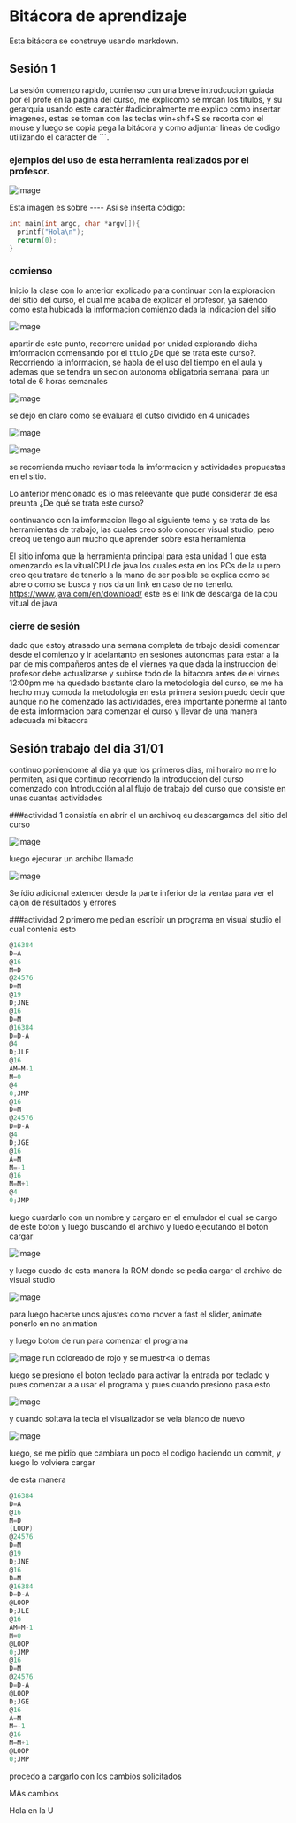 # Bitácora de aprendizaje

Esta bitácora se construye usando markdown.

## Sesión 1
La sesión comenzo rapido, comienso con una breve intrudcucion guiada por el profe en la pagina del curso, 
me explicomo se mrcan los titulos, y su gerarquia usando este caractér #adicionalmente me explico como insertar imagenes, estas se toman con las teclas win+shif+S
se recorta con el mouse y luego se copia pega la bitácora y como adjuntar lineas de codigo utilizando el caracter de ```. 

### ejemplos del uso de esta herramienta realizados por el profesor.

![image](https://github.com/jfUPB/bitacorassc2024-10-AndyCM99/assets/110075857/9b00b50d-09db-4035-8991-93e29847e7f1)

Esta imagen es sobre ----
Así se inserta código:

```c
int main(int argc, char *argv[]){
  printf("Hola\n");
  return(0);
}
```
### comienso 
Inicio la clase con lo anterior explicado para continuar con la exploracion del sitio del curso, el cual me acaba
de explicar el profesor, ya saiendo como esta hubicada la imformacion comienzo dada la indicacion del sitio 

![image](https://github.com/jfUPB/bitacorassc2024-10-AndyCM99/assets/110075857/f063d5cb-2c13-4e7f-a523-37c29a613c88) 

apartir de este punto, recorrere unidad por unidad explorando dicha imformacion comensando por 
el titulo ¿De qué se trata este curso?.
Recorriendo la informacion, se habla de el uso del tiempo en el aula y ademas 
que se tendra un secion autonoma obligatoria semanal para un total de 6 horas semanales 

![image](https://github.com/jfUPB/bitacorassc2024-10-AndyCM99/assets/110075857/9e6fb9aa-a8d5-43c4-85c3-dd065633651d)

se dejo en claro como se evaluara el cutso dividido en 4 unidades 

![image](https://github.com/jfUPB/bitacorassc2024-10-AndyCM99/assets/110075857/b75ae810-bc17-444d-bd05-043ac3e3ecd6)

![image](https://github.com/jfUPB/bitacorassc2024-10-AndyCM99/assets/110075857/c6f2099b-e176-4d32-aed6-cf96cea1536b)


se recomienda mucho revisar toda la imformacion y actividades propuestas en el sitio. 

Lo anterior mencionado es lo mas releevante que pude considerar de esa preunta ¿De qué se trata este curso?

continuando con la imformacion llego al siguiente tema y se trata de las herramientas de trabajo, las cuales creo solo 
conocer visual studio, pero creoq ue tengo aun mucho que aprender sobre esta herramienta 

El sitio infoma que la herramienta principal para esta unidad 1 que esta omenzando es la 
vitualCPU de java los cuales esta en los PCs de la u 
pero creo qeu tratare de tenerlo a la mano de ser posible 
se explica como se abre o como se busca y nos da un link en caso de no tenerlo. 
https://www.java.com/en/download/
este es el link de descarga de la cpu vitual de java 

### cierre de sesión 
dado que estoy atrasado una semana completa de trbajo desidi comenzar desde el comienzo y ir adelantanto en sesiones autonomas
para estar a la par de mis compañeros antes de el viernes ya que dada la instruccion del profesor debe actualizarse y subirse todo de la bitacora antes de el virnes 12:00pm 
me ha quedado bastante claro la metodologia del curso, se me ha hecho muy comoda la metodologia en esta primera sesión puedo decir que aunque no he comenzado las actividades,
erea importante ponerme al tanto de esta imformacion para comenzar el curso y llevar de una manera adecuada mi bitacora 




## Sesión trabajo del dia 31/01
continuo poniendome al dia ya que los primeros dias, mi horairo no me lo permiten, asi que continuo recorriendo la introduccion del curso 
comenzado con Introducción al al flujo de trabajo del curso que consiste en unas cuantas actividades 

###actividad 1
consistía en abrir el un archivoq eu descargamos del sitio del curso 

![image](https://github.com/jfUPB/bitacorassc2024-10-AndyCM99/assets/110075857/609a2532-e688-44b3-895e-d05d7bfb59b2)

luego ejecurar un archibo llamado 

![image](https://github.com/jfUPB/bitacorassc2024-10-AndyCM99/assets/110075857/b749c86d-04e0-42ea-a45e-153087fe6b15)

Se ídio adicional extender desde la parte inferior de la ventaa para ver el cajon de resultados y errores 

###actividad 2 
primero me pedian escribir un programa en visual studio el cual contenia esto 
```c
@16384
D=A
@16
M=D
@24576
D=M
@19
D;JNE
@16
D=M
@16384
D=D-A
@4
D;JLE
@16
AM=M-1
M=0
@4
0;JMP
@16
D=M
@24576
D=D-A
@4
D;JGE
@16
A=M
M=-1
@16
M=M+1
@4
0;JMP
```

luego cuardarlo con un nombre y 
cargaro en el emulador  el cual se cargo de este boton y luego buscando el archivo y luedo ejecutando el boton cargar 

![image](https://github.com/jfUPB/bitacorassc2024-10-AndyCM99/assets/110075857/bcdca10b-f370-4cae-a44b-2c5385f7f901)

y luego quedo de esta manera la ROM donde se pedia cargar el archivo de visual studio 

![image](https://github.com/jfUPB/bitacorassc2024-10-AndyCM99/assets/110075857/a8d7c5c4-34dc-46f1-8d83-04153c824bf4)

para luego hacerse unos ajustes como mover a fast el slider, animate ponerlo en no animation 


y luego boton de run para comenzar el programa 

![image](https://github.com/jfUPB/bitacorassc2024-10-AndyCM99/assets/110075857/d353578f-24ee-48f4-ba2f-4927dca3eb3b)
run coloreado de rojo y se muestr<a lo demas 

luego se presiono el boton teclado para activar la entrada por teclado y pues comenzar a a usar el programa y pues cuando presiono pasa esto 

![image](https://github.com/jfUPB/bitacorassc2024-10-AndyCM99/assets/110075857/9d071f70-ab14-448d-a8ff-6ecf227a69c1)

y cuando soltava la tecla el visualizador se veia blanco de nuevo 

![image](https://github.com/jfUPB/bitacorassc2024-10-AndyCM99/assets/110075857/1cd5f0d2-a836-4974-8597-dde592684784)

luego, se me pidio que cambiara un poco el codigo haciendo un commit, y luego lo volviera cargar 

de esta manera 

```c
@16384
D=A
@16
M=D
(LOOP)
@24576
D=M
@19
D;JNE
@16
D=M
@16384
D=D-A
@LOOP
D;JLE
@16
AM=M-1
M=0
@LOOP
0;JMP
@16
D=M
@24576
D=D-A
@LOOP
D;JGE
@16
A=M
M=-1
@16
M=M+1
@LOOP
0;JMP
```
procedo a cargarlo con los cambios solicitados 

MAs cambios


Hola en la U









